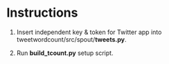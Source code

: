 # Instructions
  
1. Insert independent key & token for Twitter app into tweetwordcount/src/spout/**tweets.py**.  
  
2. Run **build_tcount.py** setup script.
